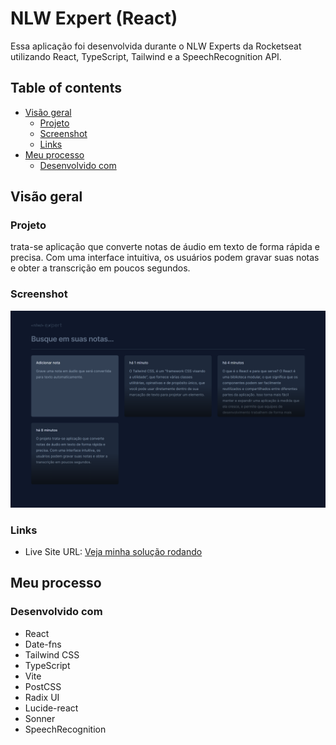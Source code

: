 # NLW Expert (React)

Essa aplicação foi desenvolvida durante o NLW Experts da Rocketseat utilizando React, TypeScript, Tailwind e a SpeechRecognition API. 

## Table of contents

- [Visão geral](#visão-geral)
  - [Projeto](#projeto)
  - [Screenshot](#screenshot)
  - [Links](#links)
- [Meu processo](#meu-processo)
  - [Desenvolvido com](#desenvolvido-com)

## Visão geral

### Projeto

trata-se aplicação que converte notas de áudio em texto de forma rápida e precisa. Com uma interface intuitiva, os usuários podem gravar suas notas e obter a transcrição em poucos segundos.

### Screenshot

![](public/screenshot.png)

### Links

- Live Site URL: [Veja minha solução rodando](https://nlw-experts-notes-omega.vercel.app/)

## Meu processo

### Desenvolvido com

  - React
  - Date-fns
  - Tailwind CSS
  - TypeScript
  - Vite
  - PostCSS
  - Radix UI
  - Lucide-react
  - Sonner
  - SpeechRecognition

